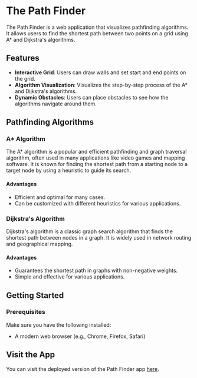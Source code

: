 # The Path Finder

The Path Finder is a web application that visualizes pathfinding algorithms. It allows users to find the shortest path between two points on a grid using A* and Dijkstra's algorithms.

## Features

- **Interactive Grid**: Users can draw walls and set start and end points on the grid.
- **Algorithm Visualization**: Visualizes the step-by-step process of the A* and Dijkstra's algorithms.
- **Dynamic Obstacles**: Users can place obstacles to see how the algorithms navigate around them.


## Pathfinding Algorithms

### A* Algorithm

The A* algorithm is a popular and efficient pathfinding and graph traversal algorithm, often used in many applications like video games and mapping software. It is known for finding the shortest path from a starting node to a target node by using a heuristic to guide its search.

#### Advantages
- Efficient and optimal for many cases.
- Can be customized with different heuristics for various applications.

### Dijkstra's Algorithm

Dijkstra's algorithm is a classic graph search algorithm that finds the shortest path between nodes in a graph. It is widely used in network routing and geographical mapping.

#### Advantages
- Guarantees the shortest path in graphs with non-negative weights.
- Simple and effective for various applications.


## Getting Started

### Prerequisites

Make sure you have the following installed:

- A modern web browser (e.g., Chrome, Firefox, Safari)

## Visit the App

You can visit the deployed version of the Path Finder app [here]([https://your-deployed-app-link](https://thepathfinder-10a2h6rka-shrey-karirias-projects.vercel.app)).




